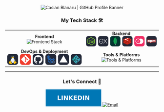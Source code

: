 
<!-- ====================
     GitHub Profile Banner
==================== -->
<p align="center">
  <img 
    src="./asset/casianus.pö<<<<kl" 
    alt="Casian Blanaru | GitHub Profile Banner" 
  />
</p>

<!-- ====================
     Tech Stack & Tools
==================== -->
<h3 align="center">My Tech Stack 🛠️</h3>
<table align="center">
  <tr>
    <td align="center">
      <strong>Frontend</strong><br/>
      <img src="./assets/icons/" alt="Frontend Stack" />
    </td>
    <td align="center">
      <strong>Backend</strong><br/>
      <img src="./assets/icons/npm.svg" alt="Backend Stack" />
    </td>
  </tr>
  <tr>
    <td align="center">
      <strong>DevOps & Deployment</strong><br/>
      <img src="./assets/icons/dev-ops.svg" alt="DevOps Stack" />
    </td>
    <td align="center">
      <strong>Tools & Platforms</strong><br/>
      <img src="./assets/icons/platforms" alt="Tools & Platforms" />
    </td>
  </tr>
</table>
<hr/>

<!-- ====================
     Connect With Me
==================== -->
<h3 align="center">Let's Connect 🔗</h3>
<p align="center">
  <a href="hxhttps://de.linkedin.com/in/blanaru-casian-16698a66?original_referer=https%3A%2F%2Fwww.google.com%2F" target="_blank">
    <img src="./assets/icons/LinkedIn-0077B5.svg" alt="LinkedIn"/>
  </a>
  <a href="mailto:casianusdesign@me.com">
    <img src="https://img.shields.io/badge/Email-D14836?style=for-the-badge&logo=gmail&logoColor=white" alt="Email"/>
  </a>
</p>
